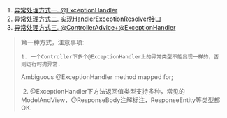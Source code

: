 1. [异常处理方式一. @ExceptionHandler](https://www.cnblogs.com/lvbinbin2yujie/p/10574812.html#type1)
2. [异常处理方式二. 实现HandlerExceptionResolver接口](https://www.cnblogs.com/lvbinbin2yujie/p/10574812.html#type2)
3. [异常处理方式三. @ControllerAdvice+@ExceptionHandler](https://www.cnblogs.com/lvbinbin2yujie/p/10574812.html#type3)



> 第一种方式，注意事项:
>
>  	  1. 一个Controller下多个@ExceptionHandler上的异常类型不能出现一样的，否则运行时抛异常.
>
> Ambiguous @ExceptionHandler method mapped for;
>
> ​       2. @ExceptionHandler下方法返回值类型支持多种，常见的ModelAndView，@ResponseBody注解标注，ResponseEntity等类型都OK.

